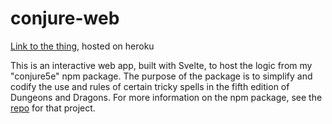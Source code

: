 # conjure-web

[Link to the thing](https://conjure5e.herokuapp.com/), hosted on heroku

This is an interactive web app, built with Svelte, to host the logic from my "conjure5e" npm package.
The purpose of the package is to simplify and codify the use and rules of certain tricky spells in the fifth edition of Dungeons and Dragons.
For more information on the npm package, see the [repo](https://github.com/clark-lindsay/Conjure5e) for that project.
